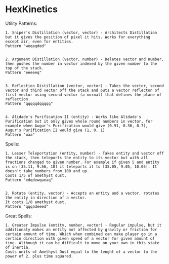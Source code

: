 # HexKinetics



Utility Patterns:

	1. Sniper's Distillation (vector, vector) - Architects Distillation but it gives the position of pixel it hits. Works for everything except air, even for entities.
	Pattern "weqaqded"


	2. Argument Distillation (vector, number) - Deletes vector and number, then pushes the number in vector indexed by the given number to the top of the stack.
	Pattern "eeeeeq"


	3. Reflection Distillation (vector, vector) - Takes the vector, second vector and third vector off the stack and puts a vector reflecton of first vector using second vector (a normal) that defines the plane of reflection.
	Pattern "qqqqqdqqqqq"
	
	
	4. Alidade's Purification II (entity) - Works like Alidade's Purification but it only gives whole round numbers in vector, for example when Augur's Purification would give (0.91, 0.36, 0.7), Augur's Purification II would give (1, 0, 1)
	Pattern "waa"
	
	


Spells:

	1. Lesser Teleportation (entity, number) - Takes entity and vector off the stack, then teleports the entity to its vector but with all fractions changed to given number. For example if given 5 and entity is on [35.11, 9.56, 10] it teleports it to [35.05, 9.05, 10.05]. It doesn't take numbers from 100 and up.
	Costs 1/5 of amethyst dust.
	Pattern "edqdewqaeaq"


	2. Rotate (entity, vector) - Accepts an entity and a vector, rotates the entity in direction of a vector.
	It costs 1/8 amethyst dust.
	Pattern "qqqadeeed"



Great Spells:


	1. Greater Impulse (entity, number, vector) - Regular impulse, but it additionaly makes an entity not affected by gravity or friction for certain amount of time. Which when combined can make player go in a certain direction with given speed of a vector for given amount of time. Although it can be difficult to move on your own in this state of inertia.
	Costs units of Amethyst Dust equal to the lenght of a vector to the power of 2, plus time squared.
